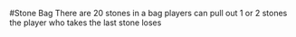 #Stone Bag
There are 20 stones in a bag players can pull out 1 or 2 stones 
the player who takes the last stone loses
